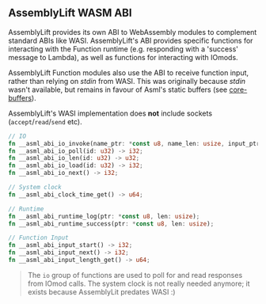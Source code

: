 AssemblyLift WASM ABI
---------------------

AssemblyLift provides its own ABI to WebAssembly modules to complement standard ABIs like WASI. AssemblyLift's ABI provides
specific functions for interacting with the Function runtime (e.g. responding with a 'success' message to Lambda), as 
well as functions for interacting with IOmods. 

AssemblyLift Function modules also use the ABI to receive function input, 
rather than relying on _stdin_ from WASI. This was originally because _stdin_ wasn't available, but remains in favour of 
Asml's static buffers (see [core-buffers](core-buffers.md)).

AssemblyLift's WASI implementation does **not** include sockets (`accept`/`read`/`send` etc). 

```rust
// IO
fn __asml_abi_io_invoke(name_ptr: *const u8, name_len: usize, input_ptr: *const u8, input_len: usize) -> i32;
fn __asml_abi_io_poll(id: u32) -> i32;
fn __asml_abi_io_len(id: u32) -> u32;
fn __asml_abi_io_load(id: u32) -> i32;
fn __asml_abi_io_next() -> i32;

// System clock
fn __asml_abi_clock_time_get() -> u64;

// Runtime
fn __asml_abi_runtime_log(ptr: *const u8, len: usize);
fn __asml_abi_runtime_success(ptr: *const u8, len: usize);

// Function Input
fn __asml_abi_input_start() -> i32;
fn __asml_abi_input_next() -> i32;
fn __asml_abi_input_length_get() -> u64;
```
> The `io` group of functions are used to poll for and read responses from IOmod calls.
> The system clock is not really needed anymore; it exists because AssemblyLit predates WASI :)

